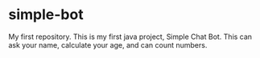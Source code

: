 # simple-bot
My first repository.
This is my first java project, Simple Chat Bot. This can ask your name, calculate your age, and can count numbers.
